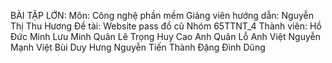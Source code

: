 BÀI TẬP LỚN:
Môn: Công nghệ phần mềm
Giảng viên hướng dẫn: 	Nguyễn Thị Thu Hương
Đề tài: Website pass đồ cũ
Nhóm 65TTNT_4
Thành viên: 
Hồ Đức Minh
Lưu Minh Quân
Lê Trọng Huy
Cao Anh Quân
Lỗ Anh Việt
Nguyễn Mạnh Việt
Bùi Duy Hưng
Nguyễn Tiến Thành
Đặng Đình Dũng
